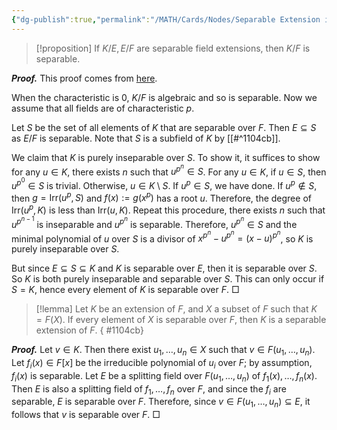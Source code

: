 ```yaml
---
{"dg-publish":true,"permalink":"/MATH/Cards/Nodes/Separable Extension is Transitive/","dgPassFrontmatter":true}
---
```



> [!proposition]
> If $K / E, E / F$ are separable field extensions, then $K / F$ is separable.

**_Proof._** This proof comes from [here](https://math.stackexchange.com/questions/154765/k-e-e-f-are-separable-field-extensions-implies-k-f-is-separable). 

When the characteristic is $0$, $K/F$ is algebraic and so is separable. Now we assume that all fields are of characteristic $p$. 

Let $S$ be the set of all elements of $K$ that are separable over $F$. Then $E \subseteq S$ as $E / F$ is separable. Note that $S$ is a subfield of $K$ by [[#^1104cb]].

We claim that $K$ is purely inseparable over $S$. To show it, it suffices to show for any $u\in K$, there exists $n$ such that $u^{p^n}\in S$. For any $u\in K$, if $u\in S$, then $u^{p^0}\in S$ is trivial. Otherwise, $u\in K\setminus S$. If $u^p\in S$, we have done. If $u^p\notin S$, then $g=\mathrm{Irr}(u^p,S)$ and $f(x):=g(x^p)$ has a root $u$. Therefore, the degree of $\mathrm{Irr}(u^p,K)$ is less than $\mathrm{Irr}(u,K)$. Repeat this procedure, there exists $n$ such that $u^{p^{n-1}}$ is inseparable and $u^{p^{n}}$ is separable. Therefore, $u^{p^n}\in S$ and the minimal polynomial of $u$ over $S$ is a divisor of $x^{p^n}-u^{p^n}=(x-u)^{p^n}$, so $K$ is purely inseparable over $S$.

But since $E \subseteq S \subseteq K$ and $K$ is separable over $E$, then it is separable over $S$. So $K$ is both purely inseparable and separable over $S$. This can only occur if $S=K$, hence every element of $K$ is separable over $F$.
□


> [!lemma]
> Let $K$ be an extension of $F$, and $X$ a subset of $F$ such that $K=F(X)$. If every element of $X$ is separable over $F$, then $K$ is a separable extension of $F$.
{ #1104cb}


**_Proof._**
Let $v \in K$. Then there exist $u_1, \ldots, u_n \in X$ such that $v \in F\left(u_1, \ldots, u_n\right)$. Let $f_i(x) \in F[x]$ be the irreducible polynomial of $u_i$ over $F$; by assumption, $f_i(x)$ is separable. Let $E$ be a splitting field over $F\left(u_1, \ldots, u_n\right)$ of $f_1(x), \ldots, f_n(x)$. Then $E$ is also a splitting field of $f_1, \ldots, f_n$ over $F$, and since the $f_i$ are separable, $E$ is separable over $F$. Therefore, since $v \in F\left(u_1, \ldots, u_n\right) \subseteq E$, it follows that $v$ is separable over $F$.
□
